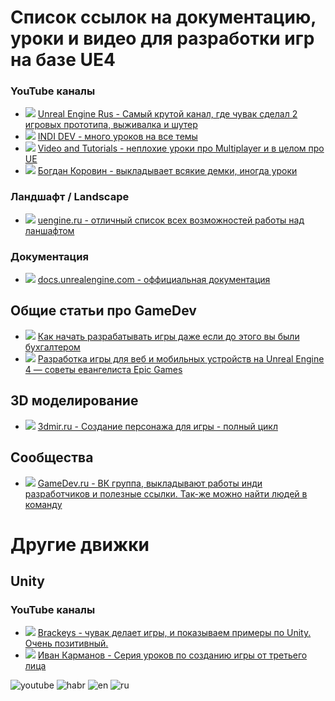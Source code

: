 # Список ссылок на документацию, уроки и видео для разработки игр на базе UE4

### YouTube каналы
* ![][ru] [Unreal Engine Rus - Самый крутой канал, где чувак сделал 2 игровых прототипа, выживалка и шутер](https://www.youtube.com/channel/UCLbkGIcYJxxL0tciH9RVebg)
* ![][ru] [INDI DEV - много уроков на все темы](https://www.youtube.com/channel/UC2C7OCZkBbDq1b-5kRzVawA/videos)
* ![][ru] [Video and Tutorials - неплохие уроки про Multiplayer и в целом про UE](https://www.youtube.com/channel/UCX9Dv2nQFlznRgbsB3R9gDg/videos)
* ![][ru] [Богдан Коровин - выкладывает всякие демки, иногда уроки](https://www.youtube.com/user/lRoyalWingl/videos)



### Ландшафт / Landscape
* ![][ru] [uengine.ru - отличный список всех возможностей работы над ланшафтом](https://uengine.ru/category/docs/landscape)

### Документация
* ![][en] [docs.unrealengine.com - оффициальная документация](https://docs.unrealengine.com/latest/INT/)

## Общие статьи про GameDev 
* ![][habr] [Как начать разрабатывать игры даже если до этого вы были бухгалтером](https://habrahabr.ru/post/191236/)
* ![][habr] [Разработка игры для веб и мобильных устройств на Unreal Engine 4 — советы евангелиста Epic Games](https://vc.ru/8278-ue4)


## 3D моделирование
* ![][ru] [3dmir.ru - Создание персонажа для игры - полный цикл](http://www.3dmir.ru/s_tutor/tutor/452.html)

## Сообщества
* ![][ru] [GameDev.ru - ВК группа, выкладывают работы инди разработчиков и полезные ссылки. Так-же можно  найти людей в команду](https://vk.com/gamedev_ru)


# Другие движки
## Unity

### YouTube каналы
* ![][en] [Brackeys - чувак делает игры, и показываем примеры по Unity. Очень позитивный.](https://www.youtube.com/user/Brackeys)
* ![][ru] [Иван Карманов - Серия уроков по созданию игры от третьего лица](https://www.youtube.com/watch?v=bms9sus5AdQ&list=PLXiy3FutDt0yTfoa0a1lDVBCbrk4_fbEw)










![youtube]
![habr]
![en]
![ru]

[youtube]: https://habrastorage.org/getpro/habr/post_images/976/d3e/38a/976d3e38a34b003f86f91795524af9f8.gif
[habr]: https://habrastorage.org/storage2/c57/b92/af4/c57b92af4ee0d37f787c211a068b1b95.png
[en]: https://habrastorage.org/files/377/ae0/333/377ae0333d0f4b7b97307c9eea5ee21a.gif
[ru]: https://habrastorage.org/getpro/habr/post_images/c72/991/4ca/c729914ca9c21661c5abd81052c6a10e.gif
